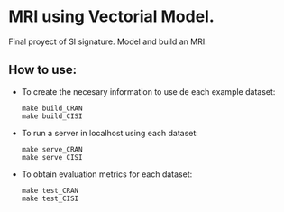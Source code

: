 # MRI using Vectorial Model.
Final proyect of SI signature. Model and build an MRI.

## How to use:
- To create the necesary information to use de each example dataset:
    
    ```
    make build_CRAN
    make build_CISI
    ```

- To run a server in localhost using each dataset:
    
    ```
    make serve_CRAN
    make serve_CISI
    ```

- To obtain evaluation metrics for each dataset:
    
    ```
    make test_CRAN
    make test_CISI
    ```

